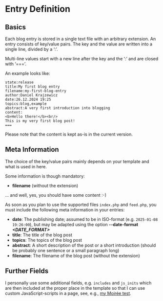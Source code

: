 # Entry Definition

## Basics

Each blog entry is stored in a single text file with an arbitrary extension. An entry consists of key/value pairs. The key and the value are written into a single line, divided by a &#8216;:&#8217;.

Multi-line values start with a new line after the key and the &#8216;:&#8217; and are closed with &#8216;===&#8217;.

An example looks like:

```
state:release
title:My first blog entry
filename:my-first-blog-entry
author:Daniel Krajzewicz
date:26.12.2024 19:25
topics:blog,example
abstract:A very first introduction into blogging
content:
<b>Hello there!</b><br/>
This is my very first blog post!
===
```

Please note that the content is kept as-is in the current version.


## Meta Information

The choice of the key/value pairs mainly depends on your template and what is used in here.

Some information is though mandatory:

* **filename** (without the extension)

&#8230; and well, yes, you should have some content :-)

As soon as you plan to use the supported files ```index.php``` and ```feed.php```, you must include the following meta information in your entries:

* **date**: The publishing date; assumed to be in ISO-format (e.g. ```2025-01-08 19:26:00```), but may be adapted using the option __--date-format *&lt;DATE_FORMAT&gt;*__
* **title**: The title of the blog post
* **topics**: The topics of the blog post
* **abstract**: A short description of the post or a short introduction (should be probably one sentence or a small paragraph long)
* **filename**: The filename of the blog post (without the extension)


## Further Fields

I personally use some additional fields, e.g. ```includes``` and ```js_inits``` which are then included at the proper place in the template so that I can use custom JavaScript-scripts in a page, see, e.g., [my Moirée test](https://www.krajzewicz.de/blog/moiree-test1.php). 




